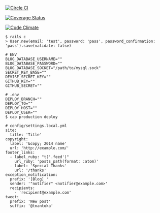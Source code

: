 [![Circle CI](https://circleci.com/gh/tnantoka/blog.svg?style=svg)](https://circleci.com/gh/tnantoka/blog)

[![Coverage Status](https://coveralls.io/repos/tnantoka/blog/badge.png?branch=master)](https://coveralls.io/r/tnantoka/blog?branch=master)

[![Code Climate](https://codeclimate.com/github/tnantoka/blog/badges/gpa.svg)](https://codeclimate.com/github/tnantoka/blog)

```
$ rails c
> User.new(email: 'test', password: 'pass', password_confirmation: 'pass').save(validate: false)
```

```
# ENV
BLOG_DATABASE_USERNAME=""
BLOG_DATABASE_PASSWORD=""
BLOG_DATABASE_SOCKET="/path/to/mysql.sock"
SECRET_KEY_BASE=""
DEVISE_SECRET_KEY=""
GITHUB_KEY=""
GITHUB_SECRET=""
```

```
# .env
DEPLOY_BRANCH=""
DEPLOY_TO=""
DEPLOY_HOST=""
DEPLOY_USER=""
$ cap production deploy
```

```
# config/settings.local.yml
site:
  title: 'Title'
copyright:
  label: '&copy; 2014 name'
  url: 'http://example.com/'
footer_links:
  - label_ruby: "t('.feed')"
    url_ruby: 'posts_path(format: :atom)'
  - label: 'Special Thanks'
    url: '/thanks'
exception_notification:
  prefix: '[Blog] '
  sender: '"notifier" <notifier@example.com>'
  recipients: 
    - 'recipient@example.com'
tweet:
  prefix: 'New post'
  suffix: '@tnantoka'
```
